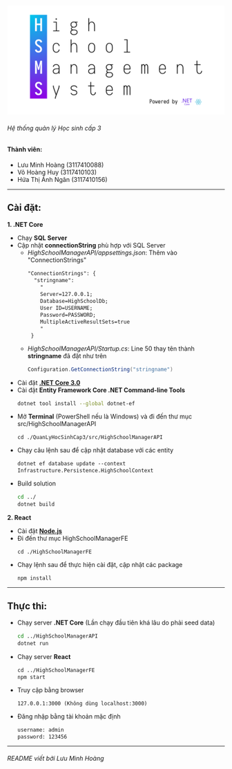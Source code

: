 ![hsms](logo.png)
###### Hệ thống quản lý Học sinh cấp 3

#### Thành viên:
- Lưu Minh Hoàng (3117410088)
- Võ Hoàng Huy (3117410103)
- Hứa Thị Ánh Ngân (3117410156)

----
## Cài đặt:
**1. .NET Core**
- Chạy **SQL Server**
- Cập nhật **connectionString** phù hợp với SQL Server
  - *HighSchoolManagerAPI/appsettings.json*: Thêm vào "ConnectionStrings"
    ```text
    "ConnectionStrings": {
      "stringname":
        "
        Server=127.0.0.1;
        Database=HighSchoolDb;
        User ID=USERNAME;
        Password=PASSWORD;
        MultipleActiveResultSets=true
        "
     }
    ```
  - *HighSchoolManagerAPI/Startup.cs*: Line 50 thay tên thành **stringname** đã đặt như trên
    ```cs
    Configuration.GetConnectionString("stringname")
    ```
- Cài đặt [**.NET Core 3.0**](https://dotnet.microsoft.com/download)
- Cài đặt **Entity Framework Core .NET Command-line Tools**
  ```sh
  dotnet tool install --global dotnet-ef
  ```
- Mở **Terminal** (PowerShell nếu là Windows) và đi đến thư mục src/HighSchoolManagerAPI
  ```
  cd ./QuanLyHocSinhCap3/src/HighSchoolManagerAPI
  ```
- Chạy câu lệnh sau để cập nhật database với các entity
  ```
  dotnet ef database update --context Infrastructure.Persistence.HighSchoolContext
  ```
- Build solution
  ```sh
  cd ../
  dotnet build
  ```

**2. React**
- Cài đặt [**Node.js**](https://nodejs.org/en/)
- Đi đến thư mục HighSchoolManagerFE
  ```text
  cd ./HighSchoolManagerFE
  ```
- Chạy lệnh sau để thực hiện cài đặt, cập nhật các package
  ```text
  npm install
  ```

----
## Thực thi:
- Chạy server **.NET Core** (Lần chạy đầu tiên khá lâu do phải seed data)
  ```sh
  cd ../HighSchoolManagerAPI
  dotnet run
  ```
- Chạy server **React**
  ```
  cd ../HighSchoolManagerFE
  npm start
  ```
- Truy cập bằng browser
  ```
  127.0.0.1:3000 (Không dùng localhost:3000)
  ```
- Đăng nhập bằng tài khoản mặc định
  ```
  username: admin
  password: 123456
  ```

----
###### README viết bởi Lưu Minh Hoàng
